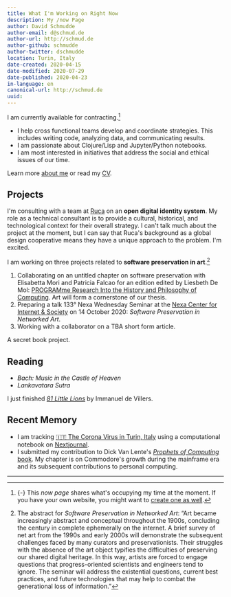 ```yaml
---
title: What I'm Working on Right Now
description: My /now Page
author: David Schmudde
author-email: d@schmud.de
author-url: http://schmud.de
author-github: schmudde
author-twitter: dschmudde
location: Turin, Italy
date-created: 2020-04-15
date-modified: 2020-07-29
date-published: 2020-04-23
in-language: en
canonical-url: http://schmud.de
uuid:
---
```


I am currently available for contracting.[^now]

[^now]: {-} This *now page* shares what's occupying my time at the moment. If you have your own website, you might want to [create one as well](https://nownownow.com/about).

- I help cross functional teams develop and coordinate strategies. This includes writing code, analyzing data, and communicating results.
- I am passionate about Clojure/Lisp and Jupyter/Python notebooks.
- I am most interested in initiatives that address the social and ethical issues of our time.

Learn more [about me](/pages/about.html) or read my [CV](/cv.html).

## Projects

I'm consulting with a team at [Ruca](https://ruca.co/) on an **open digital identity system**. My role as a technical consultant is to provide a cultural, historical, and technological context for their overall strategy. I can't talk much about the project at the moment, but I can say that Ruca's background as a global design cooperative means they have a unique approach to the problem. I'm excited.

I am working on three projects related to **software preservation in art**.[^networked-art]

[^networked-art]: The abstract for *Software Preservation in Networked Art*: &ldquo;Art became increasingly abstract and conceptual throughout the 1900s, concluding the century in complete ephemerally on the internet. A brief survey of net art from the 1990s and early 2000s will demonstrate the subsequent challenges faced by many curators and preservationists. Their struggles with the absence of the art object typifies the difficulties of preserving our shared digital heritage. In this way, artists are forced to engage questions that progress-oriented scientists and engineers tend to ignore. The seminar will address the existential questions, current best practices, and future technologies that may help to combat the generational loss of information.&rdquo;

1. Collaborating on an untitled chapter on software preservation with Elisabetta Mori and Patricia Falcao for an edition edited by Liesbeth De Mol: [PROGRAMme Research Into the History and Philosophy of Computing](https://programme.hypotheses.org/). Art will form a cornerstone of our thesis.
2. Preparing a talk 133° Nexa Wednesday Seminar at the [Nexa Center for Internet & Society](https://nexacenter.org/) on 14 October 2020: *Software Preservation in Networked Art*.
3. Working with a collaborator on a TBA short form article.

A secret book project.

## Reading

- *Bach: Music in the Castle of Heaven*
- *Lankavatara Sutra*

I just finished [*81 Little Lions*](https://senseis.xmp.net/?81LittleLions) by Immanuel de Villers.

## Recent Memory

- I am tracking [🇮🇹 The Corona Virus in Turin, Italy](https://nextjournal.com/schmudde/corona-in-italy) using a computational notebook on [Nextjournal](https://nextjournal.com/schmudde/corona-in-italy).
- I submitted my contribution to Dick Van Lente's [*Prophets of Computing* book](https://sites.library.queensu.ca/transmissions/computers-and-futures/). My chapter is on Commodore's growth during the mainframe era and its subsequent contributions to personal computing.

---
